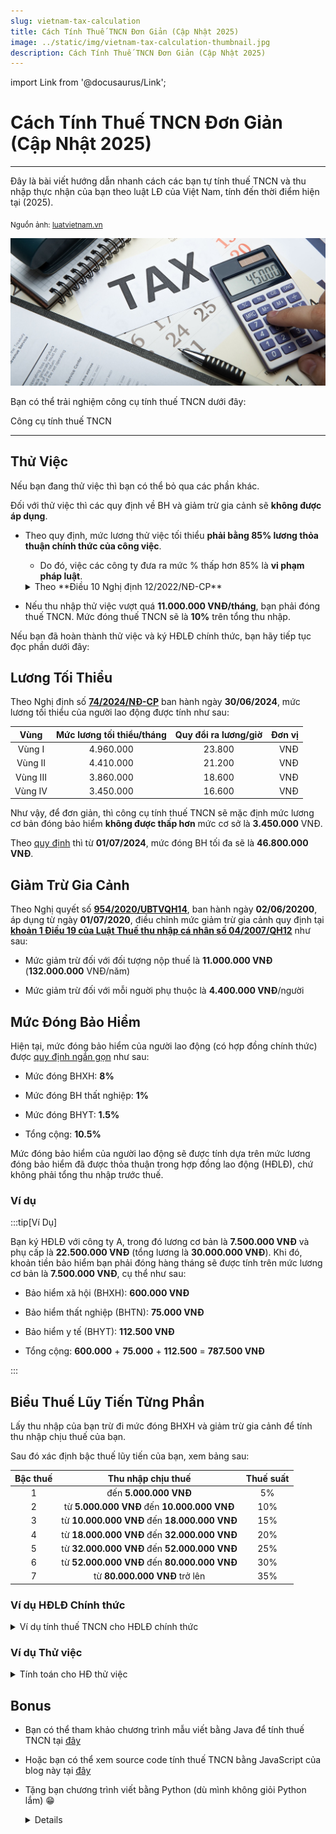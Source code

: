 ```yaml
---
slug: vietnam-tax-calculation
title: Cách Tính Thuế TNCN Đơn Giản (Cập Nhật 2025)
image: ../static/img/vietnam-tax-calculation-thumbnail.jpg
description: Cách Tính Thuế TNCN Đơn Giản (Cập Nhật 2025)
---
```


import Link from '@docusaurus/Link';

# Cách Tính Thuế TNCN Đơn Giản (Cập Nhật 2025)

<hr />

Đây là bài viết hướng dẫn nhanh cách các bạn tự tính thuế TNCN và thu nhập thực nhận của bạn theo luật LĐ của Việt Nam, tính đến thời điểm hiện tại (2025).

<!-- truncate -->

<sub>Nguồn ảnh: [luatvietnam.vn](https://english.luatvietnam.vn/latest-news/2-cases-are-ineligible-for-personal-income-tax-exemption-in-house-trading-4727-97267-article.html)</sub>

![Tax calculation](../../static/img/vietnam-tax-calculation-thumbnail.jpg "Tax Calculation")

Bạn có thể trải nghiệm công cụ tính thuế TNCN dưới đây:

<Link style={{'margin-bottom': '1em', 'margin-left': 'auto', 'margin-right': 'auto'}} to='/tax-calculator' className='button button--outline button--primary button--lg button--block' className='button button--outline button--primary button--lg button--block'>Công cụ tính thuế TNCN</Link>

<hr />

## Thử Việc

Nếu bạn đang thử việc thì bạn có thể bỏ qua các phần khác.

Đối với thử việc thì các quy định về BH và giảm trừ gia cảnh sẽ **không được áp dụng**.

* Theo quy định, mức lương thử việc tối thiểu **phải bằng 85% lương thỏa thuận chính thức của công việc**.

    * Do đó, việc các công ty đưa ra mức % thấp hơn 85% là **vi phạm pháp luật**.

    <details>

    <summary>Theo **Điều 10 Nghị định 12/2022/NĐ-CP**</summary>

    Phạt tiền từ **500.000 đồng** đến **1.000.000 đồng** đối với người sử dụng lao động có một trong các hành vi sau đây:

    a. Yêu cầu thử việc đối với người lao động làm việc theo hợp đồng lao động có thời hạn dưới **01** tháng;

    b. Không thông báo kết quả thử việc cho người lao động theo quy định.

    Phạt tiền từ **2.000.000 đồng** đến **5.000.000 đồng** đối với người sử dụng lao động có một trong các hành vi sau đây:

    a. Yêu cầu người lao động thử việc quá **01** lần đối với một công việc;

    b. Thử việc quá thời gian quy định;

    c. Trả lương cho người lao động trong thời gian thử việc thấp hơn **85%** mức lương của công việc đó;

    d. Không giao kết hợp đồng lao động với người lao động khi thử việc đạt yêu cầu đối với trường hợp hai bên có giao kết hợp đồng thử việc.

    **Tham khảo**: https://thuvienphapluat.vn/van-ban/Lao-dong-Tien-luong/Nghi-dinh-12-2022-ND-CP-xu-phat-vi-pham-hanh-chinh-lao-dong-bao-hiem-nguoi-lam-viec-nuoc-ngoai-479312.aspx?anchor=dieu_10

    </details>

* Nếu thu nhập thử việc vượt quá **11.000.000 VNĐ/tháng**, bạn phải đóng thuế TNCN. Mức đóng thuế TNCN sẽ là **10%** trên tổng thu nhập.

Nếu bạn đã hoàn thành thử việc và ký HĐLĐ chính thức, bạn hãy tiếp tục đọc phần dưới đây:

## Lương Tối Thiểu

Theo Nghị định số [**74/2024/NĐ-CP**](https://thuvienphapluat.vn/van-ban/Lao-dong-Tien-luong/Nghi-dinh-74-2024-ND-CP-muc-luong-toi-thieu-lao-dong-lam-viec-theo-hop-dong-603278.aspx) ban hành ngày **30/06/2024**, mức lương tối thiểu của người lao động được tính như sau:

|    Vùng    | Mức lương tối thiểu/tháng | Quy đổi ra lương/giờ | Đơn vị |
|:----------:|:-------------------------:|:--------------------:|-------:|
|   Vùng I   |         4.960.000         |        23.800        |    VNĐ |
|  Vùng II   |         4.410.000         |        21.200        |    VNĐ |
|  Vùng III  |         3.860.000         |        18.600        |    VNĐ |
|  Vùng IV   |         3.450.000         |        16.600        |    VNĐ |

Như vậy, để đơn giản, thì công cụ tính thuế TNCN sẽ mặc định mức lương cơ bản đóng bảo hiểm **không được thấp hơn** mức cơ sở là **3.450.000** VNĐ.

Theo [quy định](https://thuvienphapluat.vn/phap-luat/ho-tro-phap-luat/cach-tinh-muc-luong-dong-bhxh-tu-01-7-2024-khi-tang-luong-toi-thieu-vung-cong-thuc-tinh-luong-dong--163276.html) thì từ **01/07/2024**, mức đóng BH tối đa sẽ là **46.800.000 VNĐ**.

## Giảm Trừ Gia Cảnh

Theo Nghị quyết số [**954/2020/UBTVQH14**](https://thuvienphapluat.vn/van-ban/Thue-Phi-Le-Phi/Nghi-quyet-954-2020-UBTVQH14-dieu-chinh-muc-giam-tru-gia-canh-cua-thue-thu-nhap-ca-nhan-444106.aspx), ban hành ngày **02/06/20200**, áp dụng từ ngày **01/07/2020**, điều chỉnh mức giảm trừ gia cảnh quy định tại [**khoản 1 Điều 19 của Luật Thuế thu nhập cá nhân số 04/2007/QH12**](https://luatvietnam.vn/thue/luat-thue-thu-nhap-ca-nhan-2007-33914-d1.html) như sau:

* Mức giảm trừ đối với đối tượng nộp thuế là **11.000.000 VNĐ** (**132.000.000** VNĐ/năm)

* Mức giảm trừ đối với mỗi nguời phụ thuộc là **4.400.000 VNĐ**/người

## Mức Đóng Bảo Hiểm

Hiện tại, mức đóng bảo hiểm của người lao động (có hợp đồng chính thức) được [quy định ngắn gọn](https://thuvienphapluat.vn/phap-luat/ho-tro-phap-luat/ty-le-dong-bhxh-bat-buoc-bhyt-bhtn-tu-ngay-0172025-chi-tiet-the-nao-ty-le-dong-bhxh-tu-1-7-2025-co--218917.html) như sau:

* Mức đóng BHXH: **8%**

* Mức đóng BH thất nghiệp: **1%**

* Mức đóng BHYT: **1.5%**

* Tổng cộng: **10.5%**

Mức đóng bảo hiểm của người lao động sẽ được tính dựa trên mức lương đóng bảo hiểm đã được thỏa thuận trong hợp đồng lao động (HĐLĐ), chứ không phải tổng thu nhập trước thuế.

### Ví dụ

:::tip[Ví Dụ]

Bạn ký HĐLĐ với công ty A, trong đó lương cơ bản là **7.500.000 VNĐ** và phụ cấp là **22.500.000 VNĐ** (tổng lương là **30.000.000 VNĐ**). Khi đó, khoản tiền bảo hiểm bạn phải đóng hàng tháng sẽ được tính trên mức lương cơ bản là **7.500.000 VNĐ**, cụ thể như sau:

* Bảo hiểm xã hội (BHXH): **600.000 VNĐ**

* Bảo hiểm thất nghiệp (BHTN): **75.000 VNĐ**

* Bảo hiểm y tế (BHYT): **112.500 VNĐ**

* Tổng cộng: **600.000** + **75.000** + **112.500** = **787.500 VNĐ**

:::

## Biểu Thuế Lũy Tiến Từng Phần

Lấy thu nhập của bạn trừ đi mức đóng BHXH và giảm trừ gia cảnh để tính thu nhập chịu thuế của bạn.

Sau đó xác định bậc thuế lũy tiến của bạn, xem bảng sau:

| Bậc thuế |              Thu nhập chịu thuế              | Thuế suất |
|:--------:|:--------------------------------------------:|:---------:|
|    1     |            đến **5.000.000 VNĐ**             |    5%     |
|    2     | từ **5.000.000 VNĐ** đến **10.000.000 VNĐ**  |    10%    |
|    3     | từ **10.000.000 VNĐ** đến **18.000.000 VNĐ** |    15%    |
|    4     | từ **18.000.000 VNĐ** đến **32.000.000 VNĐ** |    20%    |
|    5     | từ **32.000.000 VNĐ** đến **52.000.000 VNĐ** |    25%    |
|    6     | từ **52.000.000 VNĐ** đến **80.000.000 VNĐ** |    30%    |
|    7     |        từ **80.000.000 VNĐ** trở lên         |    35%    |

### Ví dụ HĐLĐ Chính thức

<details>

<summary>Ví dụ tính thuế TNCN cho HĐLĐ chính thức</summary>

Lấy ví dụ ở phần [mức đóng bảo hiểm](#ví-dụ) ở trên, cộng thêm với có 1 người phụ thuộc (ví dụ bạn có con dưới 18 tuổi), ta có thu nhập chịu thuế của bạn là:

```
30000000 - 787500 - 11000000 - 1 * 4400000 = 13812500 (VNĐ)
```

Như vậy, thu nhập chịu thuế của bạn sẽ là **13.812.500 VNĐ**.

Như vậy, thu nhập của bạn thuộc vào **bậc 3** (từ **10.000.000 VNĐ** đến **18.000.000 VNĐ**)

Tổng cộng số tiền thuế bạn phải nộp là:

```text
5000000 * 5 / 100 + 5000000 * 10 / 100 + (13812500 - 10000000) * 15 / 100 = 1321875 (VNĐ)
```

Như vậy, thực lãnh của bạn sẽ là:

```text
30000000 - 787500 - 1321875 = 27890625 (VNĐ)
```

Bạn có thể xem tính toán:

|     ![tax-calculator](img/vietnam-tax-calculation-0001.png "Tính thuế HĐLĐ chính thức")      |
|:--------------------------------------------------------------------------------------------:|
| *Bạn có thể tự trải nghiệm việc tính thuế TNCN ở đường [link](/tax-calculator) đầu bài viết* |

</details>

### Ví dụ Thử việc

<details>

<summary>Tính toán cho HĐ thử việc</summary>

Nhưng nếu bạn đang thử việc với % lương thử việc là 85% thì sao?

Lương thử việc trước thuế sẽ là:

```text
30000000 * 85 / 100 = 25500000 (VNĐ)
```

Bạn phải nộp 10% vào thuế TNCN, do vậy, bạn sẽ phải nộp:

```text
25500000 * 10 / 100 = 2550000 (VNĐ)
```

Và thực lãnh của bạn sẽ là:

```text
25500000 - 2550000 = 22950000 (VNĐ)
```

Bạn có thể xem ảnh sau:

![tax-calculator-probation](img/vietnam-tax-calculation-0002.png "Tính thuế HĐ thử việc")

</details>

## Bonus

* Bạn có thể tham khảo chương trình mẫu viết bằng Java để tính thuế TNCN tại [đây](https://github.com/vulinh64/spring-base/tree/main/src/main/java/com/vulinh/service/taxcalculator)

* Hoặc bạn có thể xem source code tính thuế TNCN bằng JavaScript của blog này tại [đây](https://raw.githubusercontent.com/vulinh64/vulinh64.github.io/refs/heads/main/src/pages/tax-calculator.jsx)

* Tặng bạn chương trình viết bằng Python (dù mình không giỏi Python lắm) 😁

    <details>
    
    ```python showLineNumbers
    # Constants for tax calculation
    INSURANCE_RATES = {
        "social": 0.08,
        "health": 0.015,
        "unemployment": 0.01,
    }
    
    NON_TAXABLE_INCOME_DEDUCTION = 11_000_000
    DEDUCTION_PER_DEPENDANT = 4_400_000
    PROBATION_TAX_RATE = 0.1
    MINIMUM_BASIC_SALARY = 3_450_000
    MAXIMUM_BASIC_SALARY = 46_800_000
    MINIMUM_PROBATION_PERCENTAGE = 85
    MAXIMUM_PROBATION_PERCENTAGE = 100
    
    TAX_LEVELS = [
        {"threshold": 0, "rate": 0.0},
        {"threshold": 5_000_000, "rate": 0.05},
        {"threshold": 10_000_000, "rate": 0.10},
        {"threshold": 18_000_000, "rate": 0.15},
        {"threshold": 32_000_000, "rate": 0.20},
        {"threshold": 52_000_000, "rate": 0.25},
        {"threshold": 80_000_000, "rate": 0.30},
        {"threshold": float('inf'), "rate": 0.35}
    ]
    
    
    def calculate_vietnam_tax(base_salary, gross_salary, number_of_dependants, 
                             is_probation=False, probation_percentage=100):
        """
        Calculate Vietnam tax based on salary and personal information.
        
        Args:
            base_salary (float): Basic salary amount
            gross_salary (float): Gross salary amount
            number_of_dependants (int): Number of dependants
            is_probation (bool): Whether employee is on probation
            probation_percentage (float): Percentage of salary during probation
            
        Returns:
            dict: Dictionary containing tax calculation results
        """
        # Cap basic salary at MAXIMUM_BASIC_SALARY for calculations
        capped_base_salary = min(base_salary, MAXIMUM_BASIC_SALARY)
    
        if is_probation:
            probation_salary = gross_salary * (probation_percentage / 100)
            taxed_amount = (0 if probation_salary < 11_000_000.0 
                           else round(probation_salary * PROBATION_TAX_RATE))
            net_salary = probation_salary - taxed_amount
    
            return {
                "insurance_amount": 0,
                "taxed_amount": taxed_amount,
                "net_salary": round(net_salary),
                "is_probation": True,
                "probation_salary": round(probation_salary),
                "capped_base_salary": round(capped_base_salary),
            }
    
        # Calculate insurance amounts
        social_insurance = capped_base_salary * INSURANCE_RATES["social"]
        health_insurance = capped_base_salary * INSURANCE_RATES["health"]
        unemployment_insurance = capped_base_salary * INSURANCE_RATES["unemployment"]
        insurance_amount = social_insurance + health_insurance + unemployment_insurance
    
        # Calculate pre-tax salary and deductions
        pretax_salary = gross_salary - insurance_amount
        dependant_deduction = number_of_dependants * DEDUCTION_PER_DEPENDANT
    
        taxable_income = pretax_salary - NON_TAXABLE_INCOME_DEDUCTION - dependant_deduction
    
        if taxable_income < 0:
            taxable_income = 0
    
        # Calculate progressive tax
        tax_amount = 0
        tax_level_ordinal = 0
    
        while tax_level_ordinal < len(TAX_LEVELS) - 1:
            current_level = TAX_LEVELS[tax_level_ordinal]
            next_level = TAX_LEVELS[tax_level_ordinal + 1]
            delta_to_next_level = taxable_income - current_level["threshold"]
    
            if delta_to_next_level <= 0:
                break
    
            delta = (delta_to_next_level if taxable_income < next_level["threshold"] 
                    else next_level["threshold"] - current_level["threshold"])
    
            if delta > 0:
                tax_amount += delta * next_level["rate"]
    
            tax_level_ordinal += 1
    
        net_salary = gross_salary - insurance_amount - tax_amount
    
        return {
            "insurance_amount": round(insurance_amount),
            "taxed_amount": round(tax_amount),
            "net_salary": round(net_salary),
            "is_probation": False,
            "capped_base_salary": round(capped_base_salary),
        }
    
    
    class TaxCalculator:
        """
        A class to handle tax calculations with form-like state management.
        """
        
        def __init__(self):
            self.form_data = {
                "basic_salary": "",
                "gross_salary": "",
                "dependants": 0,
                "on_probation": False,
                "probation_percentage": "",
            }
            self.errors = {}
            self.warnings = {}
            self.result = None
        
        def set_form_data(self, **kwargs):
            """Update form data with provided keyword arguments."""
            for key, value in kwargs.items():
                if key in self.form_data:
                    self.form_data[key] = value
        
        def calculate(self):
            """Calculate tax based on current form data."""
            try:
                basic_salary = float(self.form_data["basic_salary"]) if self.form_data["basic_salary"] else 0
                gross_salary = float(self.form_data["gross_salary"]) if self.form_data["gross_salary"] else 0
                dependants = int(self.form_data["dependants"])
                on_probation = self.form_data["on_probation"]
                probation_percentage = (float(self.form_data["probation_percentage"]) 
                                      if self.form_data["probation_percentage"] else 100)
                
                self.result = calculate_vietnam_tax(
                    basic_salary, gross_salary, dependants, on_probation, probation_percentage
                )
                return self.result
                
            except ValueError as e:
                self.errors["calculation"] = f"Invalid input: {e}"
                return None
    
    
    def get_user_input():
        """Get tax calculation inputs from user via keyboard."""
        print("=== Vietnam Tax Calculator ===")
        print("Enter your salary information:")
        
        try:
            # Get basic salary
            while True:
                basic_salary_str = input("Basic salary (VND): ").strip().replace(",", "").replace(".", "")
                if basic_salary_str.isdigit():
                    basic_salary = float(basic_salary_str)
                    break
                print("Please enter a valid number for basic salary.")
            
            # Get gross salary
            while True:
                gross_salary_str = input("Gross salary (VND): ").strip().replace(",", "").replace(".", "")
                if gross_salary_str.isdigit():
                    gross_salary = float(gross_salary_str)
                    break
                print("Please enter a valid number for gross salary.")
            
            # Get number of dependants
            while True:
                dependants_str = input("Number of dependants (0 if none): ").strip()
                if dependants_str.isdigit():
                    dependants = int(dependants_str)
                    break
                print("Please enter a valid number for dependants.")
            
            # Ask if on probation
            while True:
                probation_input = input("Are you on probation? (y/n): ").strip().lower()
                if probation_input in ['y', 'yes']:
                    on_probation = True
                    break
                elif probation_input in ['n', 'no']:
                    on_probation = False
                    break
                print("Please enter 'y' for yes or 'n' for no.")
            
            # Get probation percentage if on probation
            probation_percentage = 100
            if on_probation:
                while True:
                    prob_perc_str = input("Probation percentage (85-100%): ").strip()
                    try:
                        probation_percentage = float(prob_perc_str)
                        if MINIMUM_PROBATION_PERCENTAGE <= probation_percentage <= MAXIMUM_PROBATION_PERCENTAGE:
                            break
                        else:
                            print(f"Please enter a percentage between {MINIMUM_PROBATION_PERCENTAGE}% and {MAXIMUM_PROBATION_PERCENTAGE}%.")
                    except ValueError:
                        print("Please enter a valid number for probation percentage.")
            
            return basic_salary, gross_salary, dependants, on_probation, probation_percentage
        
        except KeyboardInterrupt:
            print("\n\nCalculation cancelled by user.")
            return None
    
    
    def display_results(result):
        """Display the tax calculation results in a formatted way."""
        print("\n" + "="*50)
        print("TAX CALCULATION RESULTS")
        print("="*50)
        
        if result["is_probation"]:
            print(f"Status: On Probation")
            print(f"Probation Salary: {result['probation_salary']:,} VND")
            print(f"Insurance Amount: {result['insurance_amount']:,} VND")
            print(f"Tax Amount: {result['taxed_amount']:,} VND")
            print(f"Net Salary: {result['net_salary']:,} VND")
        else:
            print(f"Status: Regular Employee")
            print(f"Capped Base Salary: {result['capped_base_salary']:,} VND")
            print(f"Insurance Amount: {result['insurance_amount']:,} VND")
            print(f"Tax Amount: {result['taxed_amount']:,} VND")
            print(f"Net Salary: {result['net_salary']:,} VND")
        
        print("="*50)
    
    
    def main():
        """Main function to run the interactive tax calculator."""
        while True:
            user_input = get_user_input()
            
            if user_input is None:  # User cancelled
                break
                
            basic_salary, gross_salary, dependants, on_probation, probation_percentage = user_input
            
            # Calculate tax
            result = calculate_vietnam_tax(
                base_salary=basic_salary,
                gross_salary=gross_salary,
                number_of_dependants=dependants,
                is_probation=on_probation,
                probation_percentage=probation_percentage
            )
            
            # Display results
            display_results(result)
            
            # Ask if user wants to calculate again
            while True:
                again = input("\nWould you like to calculate for another person? (y/n): ").strip().lower()
                if again in ['y', 'yes']:
                    print("\n" + "-"*50 + "\n")
                    break
                elif again in ['n', 'no']:
                    print("Thank you for using Vietnam Tax Calculator!")
                    return
                print("Please enter 'y' for yes or 'n' for no.")
    
    
    # Example usage:
    if __name__ == "__main__":
        # Run the interactive calculator
        main()
    ```
    
    </details>